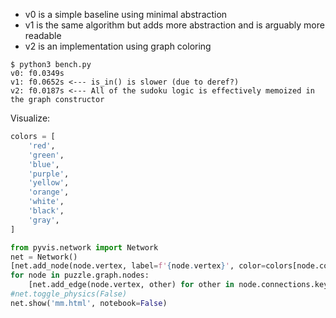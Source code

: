 - v0 is a simple baseline using minimal abstraction
- v1 is the same algorithm but adds more abstraction and is arguably more readable
- v2 is an implementation using graph coloring

```
$ python3 bench.py
v0: f0.0349s
v1: f0.0652s <--- is_in() is slower (due to deref?)
v2: f0.0187s <--- All of the sudoku logic is effectively memoized in the graph constructor
```

Visualize:

``` python
colors = [
    'red',
    'green',
    'blue',
    'purple',
    'yellow',
    'orange',
    'white',
    'black',
    'gray',
]

from pyvis.network import Network
net = Network()
[net.add_node(node.vertex, label=f'{node.vertex}', color=colors[node.color-1]) for node in puzzle.graph.nodes]
for node in puzzle.graph.nodes:
    [net.add_edge(node.vertex, other) for other in node.connections.keys()]
#net.toggle_physics(False)
net.show('mm.html', notebook=False)
```
